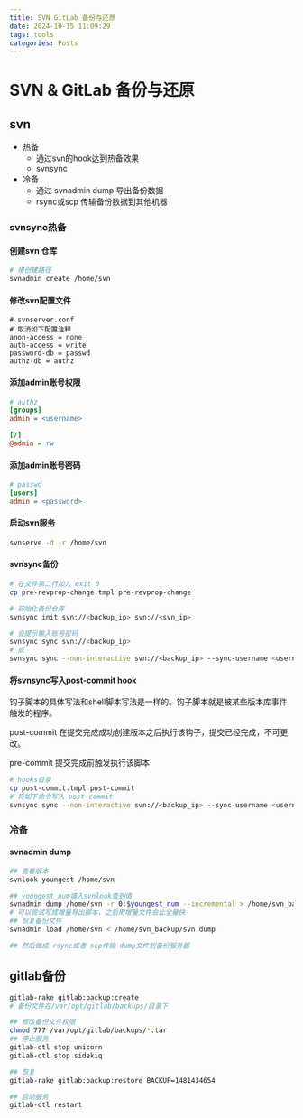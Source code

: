 ```yaml
---
title: SVN GitLab 备份与还原
date: 2024-10-15 11:09:29
tags: tools
categories: Posts
---
```


# SVN & GitLab 备份与还原


## svn

- 热备
  - 通过svn的hook达到热备效果
  - svnsync
- 冷备
  - 通过 svnadmin dump 导出备份数据
  - rsync或scp 传输备份数据到其他机器

### svnsync热备
#### 创建svn 仓库
```bash
# 接创建路径
svnadmin create /home/svn
```
#### 修改svn配置文件
```
# svnserver.conf
# 取消如下配置注释
anon-access = none
auth-access = write
password-db = passwd
authz-db = authz
```
#### 添加admin账号权限
```ini
# authz
[groups]
admin = <username>

[/]
@admin = rw
```
#### 添加admin账号密码
```ini
# passwd
[users]
admin = <password>
```

#### 启动svn服务
```bash
svnserve -d -r /home/svn
```

#### svnsync备份
```bash
# 在文件第二行加入 exit 0
cp pre-revprop-change.tmpl pre-revprop-change

# 初始化备份仓库
svnsync init svn://<backup_ip> svn://<svn_ip>

# 会提示输入账号密码
svnsync sync svn://<backup_ip>
# 或
svnsync sync --non-interactive svn://<backup_ip> --sync-username <username> --sync-password <password> --source-username <username> --source-password <password>
```

#### 将svnsync写入post-commit hook

钩子脚本的具体写法和shell脚本写法是一样的。钩子脚本就是被某些版本库事件触发的程序。

post-commit 在提交完成成功创建版本之后执行该钩子，提交已经完成，不可更改。

pre-commit 提交完成前触发执行该脚本

```bash
# hooks目录
cp post-commit.tmpl post-commit
# 将如下命令写入 post-commit
svnsync sync --non-interactive svn://<backup_ip> --sync-username <username> --sync-password <password> --source-username <username> --source-password <password>
```
### 冷备
#### svnadmin dump

```bash
## 查看版本
svnlook youngest /home/svn

## youngest_num填入svnlook查到值
svnadmin dump /home/svn -r 0:$youngest_num --incremental > /home/svn_backup/svn.dump
# 可以尝试写成增量导出脚本，之后用增量文件会比全量快
## 恢复备份文件
svnadmin load /home/svn < /home/svn_backup/svn.dump

## 然后做成 rsync或者 scp传输 dump文件到备份服务器
```

## gitlab备份

```bash
gitlab-rake gitlab:backup:create
# 备份文件在/var/opt/gitlab/backups/目录下

## 修改备份文件权限
chmod 777 /var/opt/gitlab/backups/*.tar
## 停止服务
gitlab-ctl stop unicorn
gitlab-ctl stop sidekiq

## 恢复
gitlab-rake gitlab:backup:restore BACKUP=1481434654

## 启动服务
gitlab-ctl restart
```
